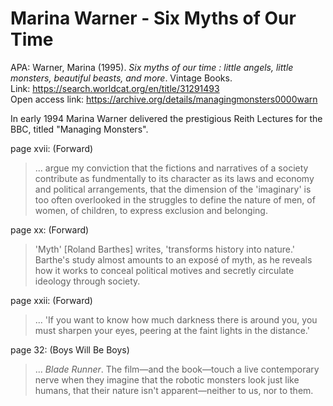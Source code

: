 # Marina Warner - Six Myths of Our Time  

APA: Warner, Marina (1995). *Six myths of our time : little angels, little monsters, beautiful beasts, and more*. Vintage Books.  
Link: <https://search.worldcat.org/en/title/31291493>   
Open access link: <https://archive.org/details/managingmonsters0000warn>  

In early 1994 Marina Warner delivered the prestigious Reith Lectures for the BBC, titled "Managing Monsters".    

page xvii: (Forward)  
> ... argue my conviction that the fictions and narratives of a society contribute as fundmentally to its character as its laws and economy and political arrangements, that the dimension of the 'imaginary' is too often overlooked in the struggles to define the nature of men, of women, of children, to express exclusion and belonging.

page xx: (Forward)  
> 'Myth' \[Roland Barthes\] writes, 'transforms history into nature.' Barthe's study almost amounts to an exposé of myth, as he reveals how it works to conceal political motives and secretly circulate ideology through society.  

page xxii: (Forward)  
> ... 'If you want to know how much darkness there is around you, you must sharpen your eyes, peering at the faint lights in the distance.'  

page 32: (Boys Will Be Boys)  
> ... _Blade Runner_. The film—and the book—touch a live contemporary nerve when they imagine that the robotic monsters look just like humans, that their nature isn't apparent—neither to us, nor to them.  




